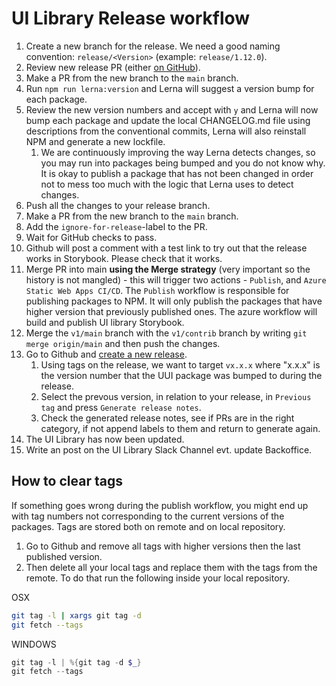 # UI Library Release workflow

1. Create a new branch for the release. We need a good naming convention: `release/<Version>` (example: `release/1.12.0`).
1. Review new release PR (either [on GitHub](https://github.com/umbraco/Umbraco.UI/compare/)).
1. Make a PR from the new branch to the `main` branch.
1. Run `npm run lerna:version` and Lerna will suggest a version bump for each package.
1. Review the new version numbers and accept with `y` and Lerna will now bump each package and update the local CHANGELOG.md file using descriptions from the conventional commits, Lerna will also reinstall NPM and generate a new lockfile.
   1. We are continuously improving the way Lerna detects changes, so you may run into packages being bumped and you do not know why. It is okay to publish a package that has not been changed in order not to mess too much with the logic that Lerna uses to detect changes.
1. Push all the changes to your release branch.
1. Make a PR from the new branch to the `main` branch.
1. Add the `ignore-for-release`-label to the PR.
1. Wait for GitHub checks to pass.
1. Github will post a comment with a test link to try out that the release works in Storybook. Please check that it works.
1. Merge PR into main **using the Merge strategy** (very important so the history is not mangled) - this will trigger two actions - `Publish`, and `Azure Static Web Apps CI/CD`. The `Publish` workflow is responsible for publishing packages to NPM. It will only publish the packages that have higher version that previously published ones. The azure workflow will build and publish UI library Storybook.
1. Merge the `v1/main` branch with the `v1/contrib` branch by writing `git merge origin/main` and then push the changes.
1. Go to Github and [create a new release](https://github.com/umbraco/Umbraco.UI/releases/new).
   1. Using tags on the release, we want to target `vx.x.x` where "x.x.x" is the version number that the UUI package was bumped to during the release.
   1. Select the prevous version, in relation to your release, in `Previous tag` and press `Generate release notes`.
   1. Check the generated release notes, see if PRs are in the right category, if not append labels to them and return to generate again.
1. The UI Library has now been updated.
1. Write an post on the UI Library Slack Channel evt. update Backoffice.

## How to clear tags

If something goes wrong during the publish workflow, you might end up with tag numbers not corresponding to the current versions of the packages. Tags are stored both on remote and on local repository.

1. Go to Github and remove all tags with higher versions then the last published version.
2. Then delete all your local tags and replace them with the tags from the remote. To do that run the following inside your local repository.

OSX

```zsh
git tag -l | xargs git tag -d
git fetch --tags
```

WINDOWS

```powershell
git tag -l | %{git tag -d $_}
git fetch --tags
```
